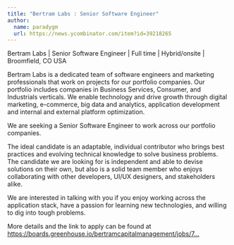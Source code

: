 ```yaml
---
title: "Bertram Labs : Senior Software Engineer"
author:
  name: paradygm
  url: https://news.ycombinator.com/item?id=39218265
---
```

Bertram Labs | Senior Software Engineer | Full time | Hybrid&#x2F;onsite | Broomfield, CO USA

Bertram Labs is a dedicated team of software engineers and marketing professionals that work on projects for our portfolio companies. Our portfolio includes companies in Business Services, Consumer, and Industrials verticals. We enable technology and drive growth through digital marketing, e-commerce, big data and analytics, application development and internal and external platform optimization.

We are seeking a Senior Software Engineer to work across our portfolio companies.

The ideal candidate is an adaptable, individual contributor who brings best practices and evolving technical knowledge to solve business problems. The candidate we are looking for is independent and able to devise solutions on their own, but also is a solid team member who enjoys collaborating with other developers, UI&#x2F;UX designers, and stakeholders alike.

We are interested in talking with you if you enjoy working across the application stack, have a passion for learning new technologies, and willing to dig into tough problems.

More details and the link to apply can be found at <a href="https:&#x2F;&#x2F;boards.greenhouse.io&#x2F;bertramcapitalmanagement&#x2F;jobs&#x2F;7084295002" rel="nofollow">https:&#x2F;&#x2F;boards.greenhouse.io&#x2F;bertramcapitalmanagement&#x2F;jobs&#x2F;7...</a>
